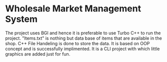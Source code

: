 # Wholesale Market Management System
The project uses BGI and hence it is preferable to use Turbo C++ to run the project. "Items.txt" is nothing but data base of items that are available in the shop. C++ File Handeling is 
done to store the data. It is based on OOP concept and is successfully implimented. It is a CLI project with which little graphics are added just for fun.

